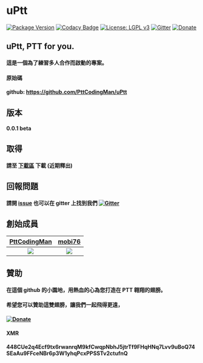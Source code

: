 # uPtt
[![Package Version](https://img.shields.io/pypi/v/uPTT.svg)](https://pypi.org/project/uPTT/)
[![Codacy Badge](https://api.codacy.com/project/badge/grade/4da1e92c94f2492588c20f8a8860383b)](https://www.codacy.com/app/Truth0906/uPTT)
[![License: LGPL v3](https://img.shields.io/badge/License-LGPL%20v3-blue.svg)](https://www.gnu.org/licenses/lgpl-3.0)
[![Gitter](https://badges.gitter.im/PTTPostman/PTTPostman.svg)](https://gitter.im/PTTPostman/PTTPostman?utm_source=badge&utm_medium=badge&utm_campaign=pr-badge)
[![Donate](https://img.shields.io/badge/Donate-PayPal-green.svg)](http://paypal.me/CodingMan)

## uPtt, PTT for you.
#### 這是一個為了練習多人合作而啟動的專案。
#### 原始碼
#### github: https://github.com/PttCodingMan/uPtt

## 版本
#### 0.0.1 beta

## 取得
#### 請至 [下載區](https://github.com/Truth0906/PTTPostman/releases) 下載 (近期釋出)

## 回報問題
#### 請開 [issue](https://github.com/Truth0906/PTTPostman/issues) 也可以在 gitter 上找到我們 [![Gitter](https://badges.gitter.im/PTTPostman/PTTPostman.svg)](https://gitter.im/PTTPostman/PTTPostman?utm_source=badge&utm_medium=badge&utm_campaign=pr-badge)

## 創始成員
| <a href="https://github.com/PttCodingMan" target="_blank">**PttCodingMan**</a> | <a href="https://github.com/mobi76" target="_blank">**mobi76**</a> |
| :---: |:---:|
| [![](https://avatars2.githubusercontent.com/u/59732316?s=100)](https://github.com/PttCodingMan) | [![](https://avatars1.githubusercontent.com/u/13342737?s=100)](https://github.com/mobi76) |


## 贊助
#### 在這個 github 的小園地，用熱血的心為您打造在 PTT 翱翔的翅膀。
#### 希望您可以贊助這雙翅膀，讓我們一起飛得更遠，
####
#### [![Donate](https://img.shields.io/badge/Donate-PayPal-green.svg)](http://paypal.me/CodingMan)
####
#### XMR
#### 448CUe2q4Ecf9tx6rwanrqM9kfCwqpNbhJ5jtrTf9FHqHNq7Lvv9uBoQ74SEaAu9FFceNBr6p3W1yhqPcxPPSSTv2ctufnQ
